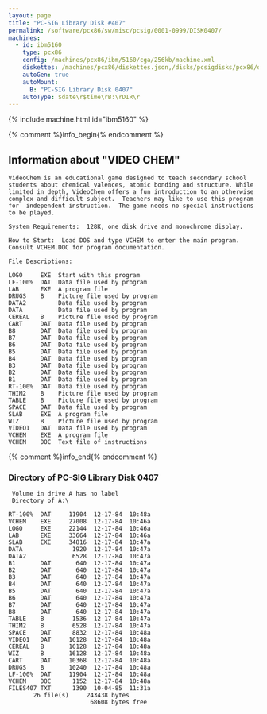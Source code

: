 ```yaml
---
layout: page
title: "PC-SIG Library Disk #407"
permalink: /software/pcx86/sw/misc/pcsig/0001-0999/DISK0407/
machines:
  - id: ibm5160
    type: pcx86
    config: /machines/pcx86/ibm/5160/cga/256kb/machine.xml
    diskettes: /machines/pcx86/diskettes.json,/disks/pcsigdisks/pcx86/diskettes.json
    autoGen: true
    autoMount:
      B: "PC-SIG Library Disk 0407"
    autoType: $date\r$time\rB:\rDIR\r
---
```


{% include machine.html id="ibm5160" %}

{% comment %}info_begin{% endcomment %}

## Information about "VIDEO CHEM"

    VideoChem is an educational game designed to teach secondary school
    students about chemical valences, atomic bonding and structure. While
    limited in depth, VideoChem offers a fun introduction to an otherwise
    complex and difficult subject.  Teachers may like to use this program
    for  independent instruction.  The game needs no special instructions
    to be played.
    
    System Requirements:  128K, one disk drive and monochrome display.
    
    How to Start:  Load DOS and type VCHEM to enter the main program.
    Consult VCHEM.DOC for program documentation.
    
    File Descriptions:
    
    LOGO     EXE  Start with this program
    LF-100%  DAT  Data file used by program
    LAB      EXE  A program file
    DRUGS    B    Picture file used by program
    DATA2         Data file used by program
    DATA          Data file used by program
    CEREAL   B    Picture file used by program
    CART     DAT  Data file used by program
    B8       DAT  Data file used by program
    B7       DAT  Data file used by program
    B6       DAT  Data file used by program
    B5       DAT  Data file used by program
    B4       DAT  Data file used by program
    B3       DAT  Data file used by program
    B2       DAT  Data file used by program
    B1       DAT  Data file used by program
    RT-100%  DAT  Data file used by program
    THIM2    B    Picture file used by program
    TABLE    B    Picture file used by program
    SPACE    DAT  Data file used by program
    SLAB     EXE  A program file
    WIZ      B    Picture file used by program
    VIDEO1   DAT  Data file used by program
    VCHEM    EXE  A program file
    VCHEM    DOC  Text file of instructions
{% comment %}info_end{% endcomment %}


### Directory of PC-SIG Library Disk 0407

     Volume in drive A has no label
     Directory of A:\

    RT-100%  DAT     11904  12-17-84  10:48a
    VCHEM    EXE     27008  12-17-84  10:46a
    LOGO     EXE     22144  12-17-84  10:46a
    LAB      EXE     33664  12-17-84  10:46a
    SLAB     EXE     34816  12-17-84  10:47a
    DATA              1920  12-17-84  10:47a
    DATA2             6528  12-17-84  10:47a
    B1       DAT       640  12-17-84  10:47a
    B2       DAT       640  12-17-84  10:47a
    B3       DAT       640  12-17-84  10:47a
    B4       DAT       640  12-17-84  10:47a
    B5       DAT       640  12-17-84  10:47a
    B6       DAT       640  12-17-84  10:47a
    B7       DAT       640  12-17-84  10:47a
    B8       DAT       640  12-17-84  10:47a
    TABLE    B        1536  12-17-84  10:47a
    THIM2    B        6528  12-17-84  10:47a
    SPACE    DAT      8832  12-17-84  10:48a
    VIDEO1   DAT     16128  12-17-84  10:48a
    CEREAL   B       16128  12-17-84  10:48a
    WIZ      B       16128  12-17-84  10:48a
    CART     DAT     10368  12-17-84  10:48a
    DRUGS    B       10240  12-17-84  10:48a
    LF-100%  DAT     11904  12-17-84  10:48a
    VCHEM    DOC      1152  12-17-84  10:48a
    FILES407 TXT      1390  10-04-85  11:31a
           26 file(s)     243438 bytes
                           68608 bytes free
